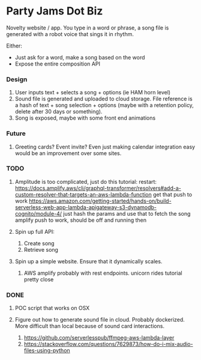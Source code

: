 # Party Jams Dot Biz

Novelty website / app. You type in a word or phrase, a song file is generated with a robot voice that sings it in rhythm.

Either:
- Just ask for a word, make a song based on the word
- Expose the entire composition API


### Design

1. User inputs text + selects a song + options (ie HAM horn level)
1. Sound file is generated and uploaded to cloud storage. File reference is a hash of text + song selection + options (maybe with a retention policy, delete after 30 days or something).
1. Song is exposed, maybe with some front end animations


### Future

1. Greeting cards? Event invite? Even just making calendar integration easy would be an improvement over some sites.

### TODO

1. Amplitude is too complicated, just do this tutorial:
	restart: https://docs.amplify.aws/cli/graphql-transformer/resolvers#add-a-custom-resolver-that-targets-an-aws-lambda-function
	get that push to work
	https://aws.amazon.com/getting-started/hands-on/build-serverless-web-app-lambda-apigateway-s3-dynamodb-cognito/module-4/
	just hash the params and use that to fetch the song	
	amplify push to work, should be off and running then

1. Spin up full API:
	1. Create song
	1. Retrieve song

1. Spin up a simple website. Ensure that it dynamically scales.
	1. AWS amplify probably with rest endpoints. unicorn rides tutorial pretty close

### DONE
1. POC script that works on OSX

1. Figure out how to generate sound file in cloud. Probably dockerized. More difficult than local because of sound card interactions.
	1. https://github.com/serverlesspub/ffmpeg-aws-lambda-layer
	1. https://stackoverflow.com/questions/7629873/how-do-i-mix-audio-files-using-python


